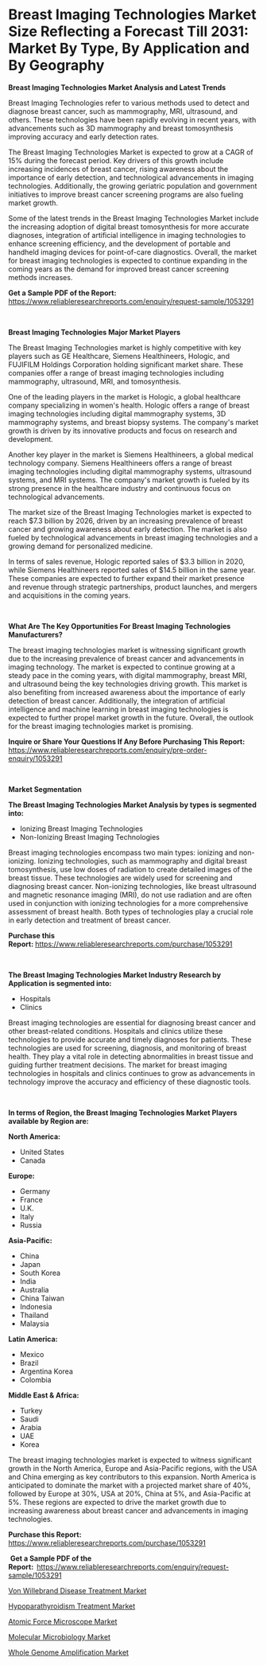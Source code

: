 <p><h1>Breast Imaging Technologies Market Size Reflecting a Forecast Till 2031: Market By Type, By Application and By Geography</h1></p><p><strong>Breast Imaging Technologies Market Analysis and Latest Trends</strong></p>
<p><p>Breast Imaging Technologies refer to various methods used to detect and diagnose breast cancer, such as mammography, MRI, ultrasound, and others. These technologies have been rapidly evolving in recent years, with advancements such as 3D mammography and breast tomosynthesis improving accuracy and early detection rates.</p><p>The Breast Imaging Technologies Market is expected to grow at a CAGR of 15% during the forecast period. Key drivers of this growth include increasing incidences of breast cancer, rising awareness about the importance of early detection, and technological advancements in imaging technologies. Additionally, the growing geriatric population and government initiatives to improve breast cancer screening programs are also fueling market growth.</p><p>Some of the latest trends in the Breast Imaging Technologies Market include the increasing adoption of digital breast tomosynthesis for more accurate diagnoses, integration of artificial intelligence in imaging technologies to enhance screening efficiency, and the development of portable and handheld imaging devices for point-of-care diagnostics. Overall, the market for breast imaging technologies is expected to continue expanding in the coming years as the demand for improved breast cancer screening methods increases.</p></p>
<p><strong>Get a Sample PDF of the Report:&nbsp;</strong> <a href="https://www.reliableresearchreports.com/enquiry/request-sample/1053291">https://www.reliableresearchreports.com/enquiry/request-sample/1053291</a></p>
<p>&nbsp;</p>
<p><strong>Breast Imaging Technologies Major Market Players</strong></p>
<p><p>The Breast Imaging Technologies market is highly competitive with key players such as GE Healthcare, Siemens Healthineers, Hologic, and FUJIFILM Holdings Corporation holding significant market share. These companies offer a range of breast imaging technologies including mammography, ultrasound, MRI, and tomosynthesis.</p><p>One of the leading players in the market is Hologic, a global healthcare company specializing in women's health. Hologic offers a range of breast imaging technologies including digital mammography systems, 3D mammography systems, and breast biopsy systems. The company's market growth is driven by its innovative products and focus on research and development.</p><p>Another key player in the market is Siemens Healthineers, a global medical technology company. Siemens Healthineers offers a range of breast imaging technologies including digital mammography systems, ultrasound systems, and MRI systems. The company's market growth is fueled by its strong presence in the healthcare industry and continuous focus on technological advancements.</p><p>The market size of the Breast Imaging Technologies market is expected to reach $7.3 billion by 2026, driven by an increasing prevalence of breast cancer and growing awareness about early detection. The market is also fueled by technological advancements in breast imaging technologies and a growing demand for personalized medicine.</p><p>In terms of sales revenue, Hologic reported sales of $3.3 billion in 2020, while Siemens Healthineers reported sales of $14.5 billion in the same year. These companies are expected to further expand their market presence and revenue through strategic partnerships, product launches, and mergers and acquisitions in the coming years.</p></p>
<p>&nbsp;</p>
<p><strong>What Are The Key Opportunities For Breast Imaging Technologies Manufacturers?</strong></p>
<p><p>The breast imaging technologies market is witnessing significant growth due to the increasing prevalence of breast cancer and advancements in imaging technology. The market is expected to continue growing at a steady pace in the coming years, with digital mammography, breast MRI, and ultrasound being the key technologies driving growth. This market is also benefiting from increased awareness about the importance of early detection of breast cancer. Additionally, the integration of artificial intelligence and machine learning in breast imaging technologies is expected to further propel market growth in the future. Overall, the outlook for the breast imaging technologies market is promising.</p></p>
<p><strong>Inquire or Share Your Questions If Any Before Purchasing This Report:</strong> <a href="https://www.reliableresearchreports.com/enquiry/pre-order-enquiry/1053291">https://www.reliableresearchreports.com/enquiry/pre-order-enquiry/1053291</a></p>
<p>&nbsp;</p>
<p><strong>Market Segmentation</strong></p>
<p><strong>The Breast Imaging Technologies Market Analysis by types is segmented into:</strong></p>
<p><ul><li>Ionizing Breast Imaging Technologies</li><li>Non-Ionizing Breast Imaging Technologies</li></ul></p>
<p><p>Breast imaging technologies encompass two main types: ionizing and non-ionizing. Ionizing technologies, such as mammography and digital breast tomosynthesis, use low doses of radiation to create detailed images of the breast tissue. These technologies are widely used for screening and diagnosing breast cancer. Non-ionizing technologies, like breast ultrasound and magnetic resonance imaging (MRI), do not use radiation and are often used in conjunction with ionizing technologies for a more comprehensive assessment of breast health. Both types of technologies play a crucial role in early detection and treatment of breast cancer.</p></p>
<p><strong>Purchase this Report:&nbsp;</strong><a href="https://www.reliableresearchreports.com/purchase/1053291">https://www.reliableresearchreports.com/purchase/1053291</a></p>
<p>&nbsp;</p>
<p><strong>The Breast Imaging Technologies Market Industry Research by Application is segmented into:</strong></p>
<p><ul><li>Hospitals</li><li>Clinics</li></ul></p>
<p><p>Breast imaging technologies are essential for diagnosing breast cancer and other breast-related conditions. Hospitals and clinics utilize these technologies to provide accurate and timely diagnoses for patients. These technologies are used for screening, diagnosis, and monitoring of breast health. They play a vital role in detecting abnormalities in breast tissue and guiding further treatment decisions. The market for breast imaging technologies in hospitals and clinics continues to grow as advancements in technology improve the accuracy and efficiency of these diagnostic tools.</p></p>
<p>&nbsp;</p>
<p><strong>In terms of Region, the Breast Imaging Technologies Market Players available by Region are:</strong></p>
<p>
    <p> <strong> North America: </strong>
        <ul>
            <li>United States</li>
            <li>Canada</li>
        </ul>
        </p> 
    <p> <strong> Europe: </strong>
        <ul>
            <li>Germany</li>
            <li>France</li>
            <li>U.K.</li>
            <li>Italy</li>
            <li>Russia</li>
        </ul>
        </p> 
    <p> <strong> Asia-Pacific: </strong>
        <ul>
            <li>China</li>
            <li>Japan</li>
            <li>South Korea</li>
            <li>India</li>
            <li>Australia</li>
            <li>China Taiwan</li>
            <li>Indonesia</li>
            <li>Thailand</li>
            <li>Malaysia</li>
        </ul>
        </p> 
    <p> <strong> Latin America: </strong>
        <ul>
            <li>Mexico</li>
            <li>Brazil</li>
            <li>Argentina Korea</li>
            <li>Colombia</li>
        </ul>
        </p> 
    <p> <strong> Middle East & Africa: </strong>
        <ul>
            <li>Turkey</li>
            <li>Saudi</li>
            <li>Arabia</li>
            <li>UAE</li>
            <li>Korea</li>
        </ul>
    </p>
    </p>
<p><p>The breast imaging technologies market is expected to witness significant growth in the North America, Europe and Asia-Pacific regions, with the USA and China emerging as key contributors to this expansion. North America is anticipated to dominate the market with a projected market share of 40%, followed by Europe at 30%, USA at 20%, China at 5%, and Asia-Pacific at 5%. These regions are expected to drive the market growth due to increasing awareness about breast cancer and advancements in imaging technologies.</p></p>
<p><strong>Purchase this Report: </strong><a href="https://www.reliableresearchreports.com/purchase/1053291">https://www.reliableresearchreports.com/purchase/1053291</a></p>
<p>&nbsp;<strong>Get a Sample PDF of the Report:&nbsp;&nbsp;</strong><a href="https://www.reliableresearchreports.com/enquiry/request-sample/1053291">https://www.reliableresearchreports.com/enquiry/request-sample/1053291</a></p>
<p><strong></strong></p>
<p><p><a href="https://medium.com/@karinaokon98/von-willebrand-disease-treatment-market-outlook-industry-overview-and-forecast-2024-to-2031-87adb61c53a6">Von Willebrand Disease Treatment Market</a></p><p><a href="https://medium.com/@karinaokon98/hypoparathyroidism-treatment-market-size-market-outlook-and-market-forecast-2024-to-2031-ba00ad5b20ab">Hypoparathyroidism Treatment Market</a></p><p><a href="https://medium.com/@christianchavez757/atomic-force-microscope-market-insight-market-trends-growth-forecasted-from-2024-to-2031-b2ef72638614">Atomic Force Microscope Market</a></p><p><a href="https://medium.com/@christianchavez757/molecular-microbiology-market-insights-into-market-cagr-market-trends-and-growth-strategies-0c22d53787f0">Molecular Microbiology Market</a></p><p><a href="https://medium.com/@katherineince77/whole-genome-amplification-market-size-and-market-trends-complete-industry-overview-2024-to-2031-3d44322534e3">Whole Genome Amplification Market</a></p></p>